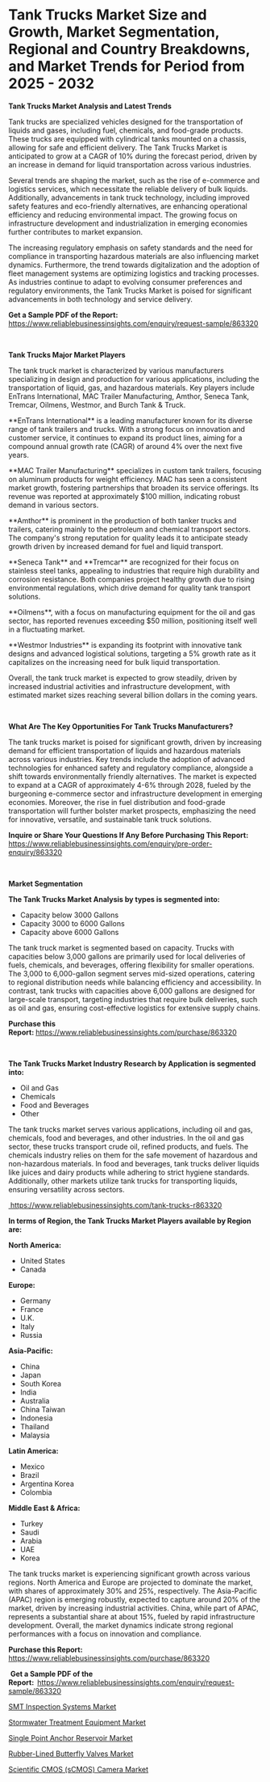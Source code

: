 <p><h1>Tank Trucks Market Size and Growth, Market Segmentation, Regional and Country Breakdowns, and Market Trends for Period from 2025 -  2032</h1></p><p><strong>Tank Trucks Market Analysis and Latest Trends</strong></p>
<p><p>Tank trucks are specialized vehicles designed for the transportation of liquids and gases, including fuel, chemicals, and food-grade products. These trucks are equipped with cylindrical tanks mounted on a chassis, allowing for safe and efficient delivery. The Tank Trucks Market is anticipated to grow at a CAGR of 10% during the forecast period, driven by an increase in demand for liquid transportation across various industries.</p><p>Several trends are shaping the market, such as the rise of e-commerce and logistics services, which necessitate the reliable delivery of bulk liquids. Additionally, advancements in tank truck technology, including improved safety features and eco-friendly alternatives, are enhancing operational efficiency and reducing environmental impact. The growing focus on infrastructure development and industrialization in emerging economies further contributes to market expansion.</p><p>The increasing regulatory emphasis on safety standards and the need for compliance in transporting hazardous materials are also influencing market dynamics. Furthermore, the trend towards digitalization and the adoption of fleet management systems are optimizing logistics and tracking processes. As industries continue to adapt to evolving consumer preferences and regulatory environments, the Tank Trucks Market is poised for significant advancements in both technology and service delivery.</p></p>
<p><strong>Get a Sample PDF of the Report:&nbsp;</strong> <a href="https://www.reliablebusinessinsights.com/enquiry/request-sample/863320?utm_campaign=3347&utm_medium=2&utm_source=Github&utm_content=ia&utm_term=30032025&utm_id=tank-trucks">https://www.reliablebusinessinsights.com/enquiry/request-sample/863320</a></p>
<p>&nbsp;</p>
<p><strong>Tank Trucks Major Market Players</strong></p>
<p><p>The tank truck market is characterized by various manufacturers specializing in design and production for various applications, including the transportation of liquid, gas, and hazardous materials. Key players include EnTrans International, MAC Trailer Manufacturing, Amthor, Seneca Tank, Tremcar, Oilmens, Westmor, and Burch Tank & Truck.</p><p>**EnTrans International** is a leading manufacturer known for its diverse range of tank trailers and trucks. With a strong focus on innovation and customer service, it continues to expand its product lines, aiming for a compound annual growth rate (CAGR) of around 4% over the next five years. </p><p>**MAC Trailer Manufacturing** specializes in custom tank trailers, focusing on aluminum products for weight efficiency. MAC has seen a consistent market growth, fostering partnerships that broaden its service offerings. Its revenue was reported at approximately $100 million, indicating robust demand in various sectors.</p><p>**Amthor** is prominent in the production of both tanker trucks and trailers, catering mainly to the petroleum and chemical transport sectors. The company's strong reputation for quality leads it to anticipate steady growth driven by increased demand for fuel and liquid transport.</p><p>**Seneca Tank** and **Tremcar** are recognized for their focus on stainless steel tanks, appealing to industries that require high durability and corrosion resistance. Both companies project healthy growth due to rising environmental regulations, which drive demand for quality tank transport solutions.</p><p>**Oilmens**, with a focus on manufacturing equipment for the oil and gas sector, has reported revenues exceeding $50 million, positioning itself well in a fluctuating market.</p><p>**Westmor Industries** is expanding its footprint with innovative tank designs and advanced logistical solutions, targeting a 5% growth rate as it capitalizes on the increasing need for bulk liquid transportation.</p><p>Overall, the tank truck market is expected to grow steadily, driven by increased industrial activities and infrastructure development, with estimated market sizes reaching several billion dollars in the coming years.</p></p>
<p>&nbsp;</p>
<p><strong>What Are The Key Opportunities For Tank Trucks Manufacturers?</strong></p>
<p><p>The tank trucks market is poised for significant growth, driven by increasing demand for efficient transportation of liquids and hazardous materials across various industries. Key trends include the adoption of advanced technologies for enhanced safety and regulatory compliance, alongside a shift towards environmentally friendly alternatives. The market is expected to expand at a CAGR of approximately 4-6% through 2028, fueled by the burgeoning e-commerce sector and infrastructure development in emerging economies. Moreover, the rise in fuel distribution and food-grade transportation will further bolster market prospects, emphasizing the need for innovative, versatile, and sustainable tank truck solutions.</p></p>
<p><strong>Inquire or Share Your Questions If Any Before Purchasing This Report:</strong> <a href="https://www.reliablebusinessinsights.com/enquiry/pre-order-enquiry/863320?utm_campaign=3347&utm_medium=2&utm_source=Github&utm_content=ia&utm_term=30032025&utm_id=tank-trucks">https://www.reliablebusinessinsights.com/enquiry/pre-order-enquiry/863320</a></p>
<p>&nbsp;</p>
<p><strong>Market Segmentation</strong></p>
<p><strong>The Tank Trucks Market Analysis by types is segmented into:</strong></p>
<p><ul><li>Capacity below 3000 Gallons</li><li>Capacity 3000 to 6000 Gallons</li><li>Capacity above 6000 Gallons</li></ul></p>
<p><p>The tank truck market is segmented based on capacity. Trucks with capacities below 3,000 gallons are primarily used for local deliveries of fuels, chemicals, and beverages, offering flexibility for smaller operations. The 3,000 to 6,000-gallon segment serves mid-sized operations, catering to regional distribution needs while balancing efficiency and accessibility. In contrast, tank trucks with capacities above 6,000 gallons are designed for large-scale transport, targeting industries that require bulk deliveries, such as oil and gas, ensuring cost-effective logistics for extensive supply chains.</p></p>
<p><strong>Purchase this Report:&nbsp;</strong><a href="https://www.reliablebusinessinsights.com/purchase/863320?utm_campaign=3347&utm_medium=2&utm_source=Github&utm_content=ia&utm_term=30032025&utm_id=tank-trucks">https://www.reliablebusinessinsights.com/purchase/863320</a></p>
<p>&nbsp;</p>
<p><strong>The Tank Trucks Market Industry Research by Application is segmented into:</strong></p>
<p><ul><li>Oil and Gas</li><li>Chemicals</li><li>Food and Beverages</li><li>Other</li></ul></p>
<p><p>The tank trucks market serves various applications, including oil and gas, chemicals, food and beverages, and other industries. In the oil and gas sector, these trucks transport crude oil, refined products, and fuels. The chemicals industry relies on them for the safe movement of hazardous and non-hazardous materials. In food and beverages, tank trucks deliver liquids like juices and dairy products while adhering to strict hygiene standards. Additionally, other markets utilize tank trucks for transporting liquids, ensuring versatility across sectors.</p></p>
<p><a href="https://www.reliablebusinessinsights.com/tank-trucks-r863320?utm_campaign=3347&utm_medium=2&utm_source=Github&utm_content=ia&utm_term=30032025&utm_id=tank-trucks">&nbsp;https://www.reliablebusinessinsights.com/tank-trucks-r863320</a></p>
<p><strong>In terms of Region, the Tank Trucks Market Players available by Region are:</strong></p>
<p>
    <p> <strong> North America: </strong>
        <ul>
            <li>United States</li>
            <li>Canada</li>
        </ul>
        </p> 
    <p> <strong> Europe: </strong>
        <ul>
            <li>Germany</li>
            <li>France</li>
            <li>U.K.</li>
            <li>Italy</li>
            <li>Russia</li>
        </ul>
        </p> 
    <p> <strong> Asia-Pacific: </strong>
        <ul>
            <li>China</li>
            <li>Japan</li>
            <li>South Korea</li>
            <li>India</li>
            <li>Australia</li>
            <li>China Taiwan</li>
            <li>Indonesia</li>
            <li>Thailand</li>
            <li>Malaysia</li>
        </ul>
        </p> 
    <p> <strong> Latin America: </strong>
        <ul>
            <li>Mexico</li>
            <li>Brazil</li>
            <li>Argentina Korea</li>
            <li>Colombia</li>
        </ul>
        </p> 
    <p> <strong> Middle East & Africa: </strong>
        <ul>
            <li>Turkey</li>
            <li>Saudi</li>
            <li>Arabia</li>
            <li>UAE</li>
            <li>Korea</li>
        </ul>
    </p>
    </p>
<p><p>The tank trucks market is experiencing significant growth across various regions. North America and Europe are projected to dominate the market, with shares of approximately 30% and 25%, respectively. The Asia-Pacific (APAC) region is emerging robustly, expected to capture around 20% of the market, driven by increasing industrial activities. China, while part of APAC, represents a substantial share at about 15%, fueled by rapid infrastructure development. Overall, the market dynamics indicate strong regional performances with a focus on innovation and compliance.</p></p>
<p><strong>Purchase this Report: </strong><a href="https://www.reliablebusinessinsights.com/purchase/863320?utm_campaign=3347&utm_medium=2&utm_source=Github&utm_content=ia&utm_term=30032025&utm_id=tank-trucks">https://www.reliablebusinessinsights.com/purchase/863320</a></p>
<p>&nbsp;<strong>Get a Sample PDF of the Report:&nbsp;&nbsp;</strong><a href="https://www.reliablebusinessinsights.com/enquiry/request-sample/863320?utm_campaign=3347&utm_medium=2&utm_source=Github&utm_content=ia&utm_term=30032025&utm_id=tank-trucks">https://www.reliablebusinessinsights.com/enquiry/request-sample/863320</a></p>
<p><strong></strong></p>
<p><p><a href="https://www.linkedin.com/pulse/investment-potential-smt-inspection-systems-market-scope-trends-c1ccc?utm_campaign=3347&utm_medium=2&utm_source=Github&utm_content=ia&utm_term=30032025&utm_id=tank-trucks">SMT Inspection Systems Market</a></p><p><a href="https://www.linkedin.com/pulse/stormwater-treatment-equipment-industry-resonance-132-amplification-ebj6e?utm_campaign=3347&utm_medium=2&utm_source=Github&utm_content=ia&utm_term=30032025&utm_id=tank-trucks">Stormwater Treatment Equipment Market</a></p><p><a href="https://www.linkedin.com/pulse/global-single-point-anchor-reservoir-market-analysis-2025-2032-rceoc?utm_campaign=3347&utm_medium=2&utm_source=Github&utm_content=ia&utm_term=30032025&utm_id=tank-trucks">Single Point Anchor Reservoir Market</a></p><p><a href="https://www.linkedin.com/pulse/informative-market-analysis-rubber-lined-butterfly-valves-gwhxc?utm_campaign=3347&utm_medium=2&utm_source=Github&utm_content=ia&utm_term=30032025&utm_id=tank-trucks">Rubber-Lined Butterfly Valves Market</a></p><p><a href="https://www.linkedin.com/pulse/report-covers-scientific-cmos-scmos-camera-market-basisof-value-9acwc?utm_campaign=3347&utm_medium=2&utm_source=Github&utm_content=ia&utm_term=30032025&utm_id=tank-trucks">Scientific CMOS (sCMOS) Camera Market</a></p></p>